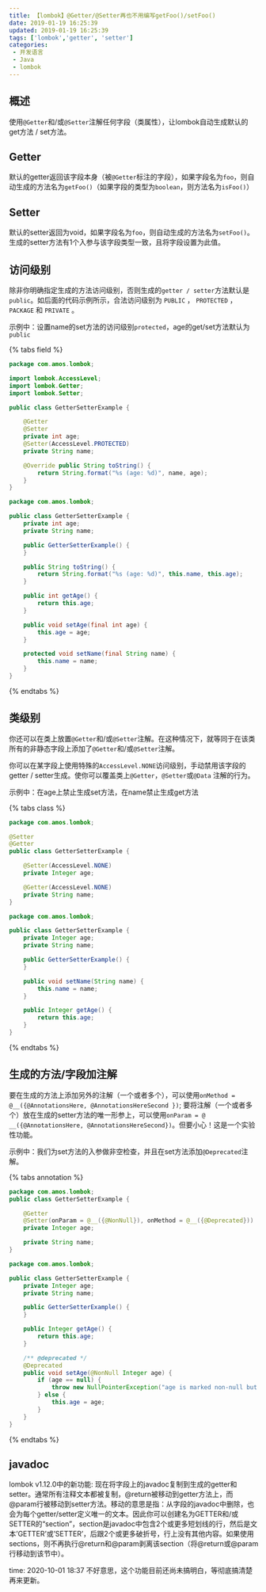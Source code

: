 ```yaml
---
title: 【lombok】@Getter/@Setter再也不用编写getFoo()/setFoo()
date: 2019-01-19 16:25:39
updated: 2019-01-19 16:25:39
tags: ['lombok','getter', 'setter']
categories: 
 - 开发语言
 - Java
 - lombok
---
```



## 概述


使用`@Getter`和/或`@Setter`注解任何字段（类属性），让lombok自动生成默认的get方法 / set方法。


## Getter

默认的getter返回该字段本身（被`@Getter`标注的字段），如果字段名为`foo`，则自动生成的方法名为`getFoo()`（如果字段的类型为`boolean`，则方法名为`isFoo()`）

## Setter

默认的setter返回为void，如果字段名为`foo`，则自动生成的方法名为`setFoo()`。生成的setter方法有1个入参与该字段类型一致，且将字段设置为此值。

## 访问级别

除非你明确指定生成的方法访问级别，否则生成的`getter / setter`方法默认是`public`。如后面的代码示例所示，合法访问级别为 ` PUBLIC ` ， ` PROTECTED ` ， ` PACKAGE ` 和 ` PRIVATE ` 。

示例中：设置name的set方法的访问级别`protected`，age的get/set方法默认为`public`

{% tabs field %}
<!-- tab 源码 -->
```java
package com.amos.lombok;

import lombok.AccessLevel;
import lombok.Getter;
import lombok.Setter;

public class GetterSetterExample {

    @Getter
    @Setter
    private int age;
    @Setter(AccessLevel.PROTECTED)
    private String name;

    @Override public String toString() {
        return String.format("%s (age: %d)", name, age);
    }
}
```
<!-- endtab  -->

<!-- tab 编译后 -->
```java
package com.amos.lombok;

public class GetterSetterExample {
    private int age;
    private String name;

    public GetterSetterExample() {
    }

    public String toString() {
        return String.format("%s (age: %d)", this.name, this.age);
    }

    public int getAge() {
        return this.age;
    }

    public void setAge(final int age) {
        this.age = age;
    }

    protected void setName(final String name) {
        this.name = name;
    }
}
```
<!-- endtab  -->
{% endtabs %}

## 类级别

你还可以在类上放置`@Getter`和/或`@Setter`注解。在这种情况下，就等同于在该类所有的非静态字段上添加了`@Getter`和/或`@Setter`注解。

你可以在某字段上使用特殊的`AccessLevel.NONE`访问级别，手动禁用该字段的getter / setter生成。使你可以覆盖类上`@Getter`，`@Setter`或`@Data` 注解的行为。

示例中：在age上禁止生成set方法，在name禁止生成get方法

{% tabs class %}
<!-- tab 源码 -->
```java
package com.amos.lombok;

@Setter
@Getter
public class GetterSetterExample {

    @Setter(AccessLevel.NONE)
    private Integer age;

    @Getter(AccessLevel.NONE)
    private String name;
}
```
<!-- endtab -->
<!-- tab 编译后 -->
```java
package com.amos.lombok;

public class GetterSetterExample {
    private Integer age;
    private String name;

    public GetterSetterExample() {
    }

    public void setName(String name) {
        this.name = name;
    }

    public Integer getAge() {
        return this.age;
    }
}
```
<!-- endtab -->
{% endtabs %}

## 生成的方法/字段加注解

要在生成的方法上添加另外的注解（一个或者多个），可以使用`onMethod = @__({@AnnotationsHere, @AnnotationsHereSecond })`; 要将注解（一个或者多个）放在生成的setter方法的唯一形参上，可以使用`onParam = @ __({@AnnotationsHere, @AnnotationsHereSecond})`。但要小心！这是一个实验性功能。

示例中：我们为set方法的入参做非空检查，并且在set方法添加`@Deprecated`注解。

{% tabs annotation %}
<!-- tab 源码 -->
```java
package com.amos.lombok;
public class GetterSetterExample {

    @Getter
    @Setter(onParam = @__({@NonNull}), onMethod = @__({@Deprecated}))
    private Integer age;

    private String name;
}
```
<!-- endtab -->
<!-- tab 编译后 -->
```java
package com.amos.lombok;

public class GetterSetterExample {
    private Integer age;
    private String name;

    public GetterSetterExample() {
    }

    public Integer getAge() {
        return this.age;
    }

    /** @deprecated */
    @Deprecated
    public void setAge(@NonNull Integer age) {
        if (age == null) {
            throw new NullPointerException("age is marked non-null but is null");
        } else {
            this.age = age;
        }
    }
}
```
<!-- endtab -->
{% endtabs %}

## javadoc

lombok v1.12.0中的新功能: 现在将字段上的javadoc复制到生成的getter和setter。通常所有注释文本都被复制，@return被移动到getter方法上，而@param行被移动到setter方法。移动的意思是指：从字段的javadoc中删除，也会为每个getter/setter定义唯一的文本。因此你可以创建名为GETTER和/或SETTER的“section”，section是javadoc中包含2个或更多短划线的行，然后是文本’GETTER’或’SETTER’，后跟2个或更多破折号，行上没有其他内容。如果使用sections，则不再执行@return和@param剥离该section（将@return或@param行移动到该节中）。


time: 2020-10-01 18:37
不好意思，这个功能目前还尚未搞明白，等彻底搞清楚再来更新。

